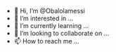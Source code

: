 - 👋 Hi, I’m @Obalolamessi
- 👀 I’m interested in ...
- 🌱 I’m currently learning ...
- 💞️ I’m looking to collaborate on ...
- 📫 How to reach me ...

<!---
Obalolamessi/Obalolamessi is a ✨ special ✨ repository because its `README.md` (this file) appears on your GitHub profile.
You can click the Preview link to take a look at your changes.
--->
